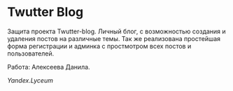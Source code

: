 # Twutter Blog
Защита проекта Twutter-blog. Личный блог, с возможностью создания и удаления постов на различные темы. Так же реализована простейшая форма регистрации и админка с простмотром всех постов и пользователей.

Работа: Алексеева Данила.

_Yandex.Lyceum_
